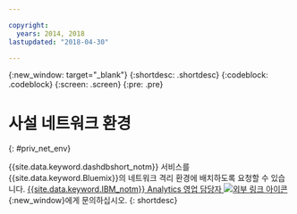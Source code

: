 ```yaml
---

copyright:
  years: 2014, 2018
lastupdated: "2018-04-30"

---
```


<!-- Attribute definitions --> 
{:new_window: target="_blank"}
{:shortdesc: .shortdesc}
{:codeblock: .codeblock}
{:screen: .screen}
{:pre: .pre}

# 사설 네트워크 환경
{: #priv_net_env}

{{site.data.keyword.dashdbshort_notm}} 서비스를 {{site.data.keyword.Bluemix}}의 네트워크 격리 환경에 배치하도록 요청할 수 있습니다. [{{site.data.keyword.IBM_notm}} Analytics 영업 담당자 ![외부 링크 아이콘](../../icons/launch-glyph.svg "외부 링크 아이콘")](https://www.ibm.com/connect/ibm/us/en/?lnk=fcw){:new_window}에게 문의하십시오.
{: shortdesc}

